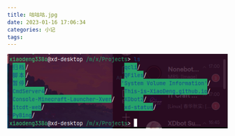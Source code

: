 ```yaml
---
title: 咕咕咕.jpg
date: 2023-01-16 17:06:34
categories: 小记
tags: 
---
```


![咕咕咕？咕咕……][0]

  [0]: /Images/20230116170054.png
